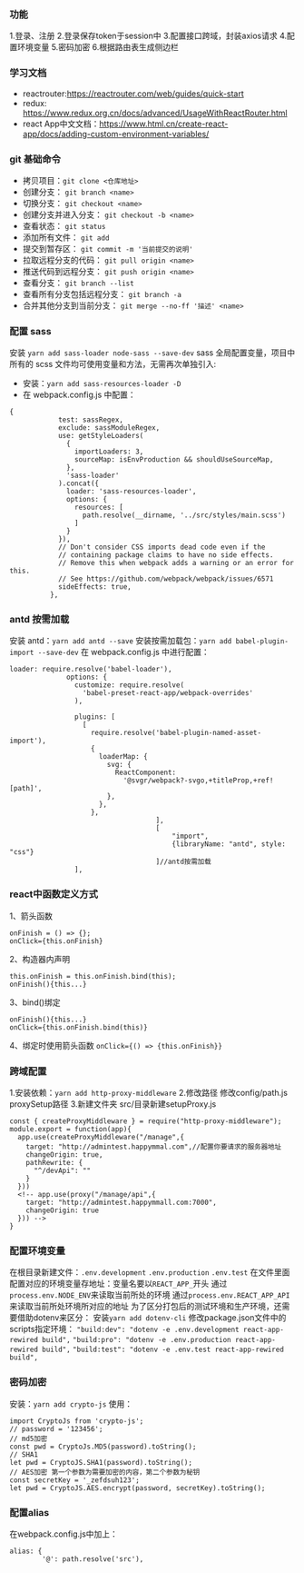 ### 功能
1.登录、注册
2.登录保存token于session中
3.配置接口跨域，封装axios请求
4.配置环境变量
5.密码加密
6.根据路由表生成侧边栏


### 学习文档
* reactrouter:https://reactrouter.com/web/guides/quick-start
* redux: https://www.redux.org.cn/docs/advanced/UsageWithReactRouter.html
* react App中文文档：https://www.html.cn/create-react-app/docs/adding-custom-environment-variables/
### git 基础命令

- 拷贝项目：`git clone <仓库地址>`
- 创建分支： `git branch <name>`
- 切换分支： `git checkout <name>`
- 创建分支并进入分支： `git checkout -b <name>`
- 查看状态： `git status`
- 添加所有文件： `git add`
- 提交到暂存区： `git commit -m '当前提交的说明'`
- 拉取远程分支的代码： `git pull origin <name>`
- 推送代码到远程分支： `git push origin <name>`
- 查看分支： `git branch --list`
- 查看所有分支包括远程分支： `git branch -a`
- 合并其他分支到当前分支： `git merge --no-ff '描述' <name>`

### 配置 sass

安装 `yarn add sass-loader node-sass --save-dev`
sass 全局配置变量，项目中所有的 scss 文件均可使用变量和方法，无需再次单独引入:

- 安装：`yarn add sass-resources-loader -D`
- 在 webpack.config.js 中配置：

```
{
            test: sassRegex,
            exclude: sassModuleRegex,
            use: getStyleLoaders(
              {
                importLoaders: 3,
                sourceMap: isEnvProduction && shouldUseSourceMap,
              },
              'sass-loader'
            ).concat({
              loader: 'sass-resources-loader',
              options: {
                resources: [
                  path.resolve(__dirname, '../src/styles/main.scss')
                ]
              }
            }),
            // Don't consider CSS imports dead code even if the
            // containing package claims to have no side effects.
            // Remove this when webpack adds a warning or an error for this.
            // See https://github.com/webpack/webpack/issues/6571
            sideEffects: true,
          },
```

### antd 按需加载

安装 antd：`yarn add antd --save`
安装按需加载包：`yarn add babel-plugin-import --save-dev`
在 webpack.config.js 中进行配置：

```
loader: require.resolve('babel-loader'),
              options: {
                customize: require.resolve(
                  'babel-preset-react-app/webpack-overrides'
                ),

                plugins: [
                  [
                    require.resolve('babel-plugin-named-asset-import'),
                    {
                      loaderMap: {
                        svg: {
                          ReactComponent:
                            '@svgr/webpack?-svgo,+titleProp,+ref![path]',
                        },
                      },
                    },
									],
									[
										"import",
										{libraryName: "antd", style: "css"}
									]//antd按需加载
                ],
```
### react中函数定义方式
1、箭头函数
```
onFinish = () => {};
onClick={this.onFinish}
```
2、构造器内声明
```
this.onFinish = this.onFinish.bind(this);
onFinish(){this...}
```
3、bind()绑定
```
onFinish(){this...}
onClick={this.onFinish.bind(this)}
```
4、绑定时使用箭头函数
`onClick={() => {this.onFinish}}`
### 跨域配置
1.安装依赖：`yarn add http-proxy-middleware`
2.修改路径
  修改config/path.js
  proxySetup路径
3.新建文件夹
  src/目录新建setupProxy.js
  ```
  const { createProxyMiddleware } = require("http-proxy-middleware");
  module.export = function(app){
    app.use(createProxyMiddleware("/manage",{
      target: "http://admintest.happymmal.com",//配置你要请求的服务器地址
      changeOrigin: true,
      pathRewrite: {
        "^/devApi": ""
      }
    }))
    <!-- app.use(proxy("/manage/api",{
      target: "http://admintest.happymmall.com:7000",
      changeOrigin: true
    })) -->
  }
  ```
### 配置环境变量
在根目录新建文件：`.env.development`  `.env.production`  `.env.test`
在文件里面配置对应的环境变量存地址：变量名要以`REACT_APP_`开头
通过`process.env.NODE_ENV`来读取当前所处的环境
通过`process.env.REACT_APP_API`来读取当前所处环境所对应的地址
为了区分打包后的测试环境和生产环境，还需要借助dotenv来区分：
安装`yarn add dotenv-cli`
修改package.json文件中的scripts指定环境：
`"build:dev": "dotenv -e .env.development react-app-rewired build",`
`"build:pro": "dotenv -e .env.production react-app-rewired build",`
`"build:test": "dotenv -e .env.test react-app-rewired build",`

### 密码加密
安装：`yarn add crypto-js`
使用：
```
import CryptoJs from 'crypto-js';
// password = '123456';
// md5加密
const pwd = CryptoJs.MD5(password).toString();
// SHA1
let pwd = CryptoJS.SHA1(password).toString();
// AES加密 第一个参数为需要加密的内容，第二个参数为秘钥 
const secretKey = '_zefdsuh123';
let pwd = CryptoJS.AES.encrypt(password, secretKey).toString();
```
### 配置alias
在webpack.config.js中加上：
```
alias: {
        '@': path.resolve('src'),
```